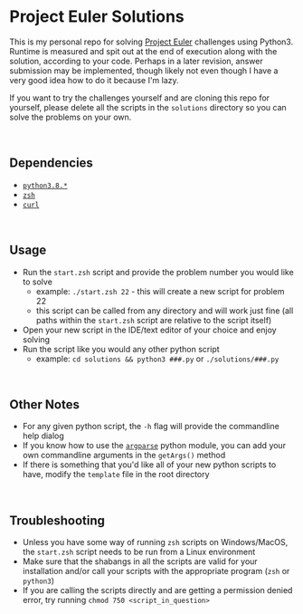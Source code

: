 # Project Euler Solutions

This is my personal repo for solving [Project Euler](https://projecteuler.net) challenges using Python3. Runtime is measured and spit out at the end of execution along with the solution, according to your code. Perhaps in a later revision, answer submission may be implemented, though likely not even though I have a very good idea how to do it because I'm lazy.

If you want to try the challenges yourself and are cloning this repo for yourself, please delete all the scripts in the `solutions` directory so you can solve the problems on your own.

<br>

## Dependencies

* [`python3.8.*`](https://www.python.org/)
* [`zsh`](https://zsh.sourceforge.io/)
* [`curl`](https://curl.se/)

<br>

## Usage

* Run the `start.zsh` script and provide the problem number you would like to solve
  * example: `./start.zsh 22` - this will create a new script for problem 22
  * this script can be called from any directory and will work just fine (all paths within the `start.zsh` script are relative to the script itself)
* Open your new script in the IDE/text editor of your choice and enjoy solving
* Run the script like you would any other python script
  * example: `cd solutions && python3 ###.py` or `./solutions/###.py`

<br>

## Other Notes

* For any given python script, the `-h` flag will provide the commandline help dialog
* If you know how to use the [`argparse`](https://docs.python.org/3/library/argparse.html) python module, you can add your own commandline arguments in the `getArgs()` method
* If there is something that you'd like all of your new python scripts to have, modify the `template` file in the root directory

<br>

## Troubleshooting

* Unless you have some way of running `zsh` scripts on Windows/MacOS, the `start.zsh` script needs to be run from a Linux environment
* Make sure that the shabangs in all the scripts are valid for your installation and/or call your scripts with the appropriate program (`zsh` or `python3`)
* If you are calling the scripts directly and are getting a permission denied error, try running `chmod 750 <script_in_question>`
